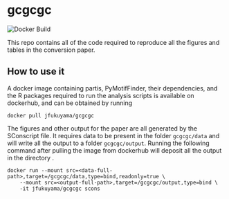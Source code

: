 # gcgcgc

![Docker Build](https://img.shields.io/docker/build/jfukuyama/gcgcgc.svg)

This repo contains all of the code required to reproduce all the figures and tables in the conversion paper.

## How to use it

A docker image containing partis, PyMotifFinder, their dependencies, and the R packages required to run the analysis scripts is available on dockerhub, and can be obtained by running
```
docker pull jfukuyama/gcgcgc
```

The figures and other output for the paper are all generated by the SConscript file.
It requires data to be present in the folder `gcgcgc/data` and will write all the output to a folder `gcgcgc/output`.
Running the following command after pulling the image from dockerhub will deposit all the output in the directory <output-full-path>.
```
docker run --mount src=<data-full-path>,target=/gcgcgc/data,type=bind,readonly=true \
	--mount src=<output-full-path>,target=/gcgcgc/output,type=bind \
	-it jfukuyama/gcgcgc scons
```
